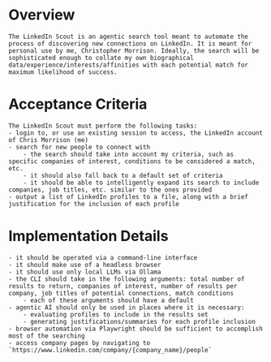 # Overview
    The LinkedIn Scout is an agentic search tool meant to automate the process of discovering new connections on LinkedIn. It is meant for personal use by me, Christopher Morrison. Ideally, the search will be sophisticated enough to collate my own biographical data/experience/interests/affinities with each potential match for maximum likelihood of success.

# Acceptance Criteria
    The LinkedIn Scout must perform the following tasks:
    - login to, or use an existing session to access, the LinkedIn account of Chris Morrison (me)
    - search for new people to connect with
        - the search should take into account my criteria, such as specific companies of interest, conditions to be considered a match, etc.
        - it should also fall back to a default set of criteria
        - it should be able to intelligently expand its search to include companies, job titles, etc. similar to the ones provided
    - output a list of LinkedIn profiles to a file, along with a brief justification for the inclusion of each profile

# Implementation Details
    - it should be operated via a command-line interface
    - it should make use of a headless browser
    - it should use only local LLMs via Ollama
    - the CLI should take in the following arguments: total number of results to return, companies of interest, number of results per company, job titles of potential connections, match conditions
        - each of these arguments should have a default
    - agentic AI should only be used in places where it is necessary:
        - evaluating profiles to include in the results set
        - generating justifications/summaries for each profile inclusion
    - browser automation via Playwright should be sufficient to accomplish most of the searching
    - access company pages by navigating to `https://www.linkedin.com/company/{company_name}/people`
    